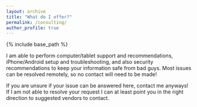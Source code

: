 ```yaml
---
layout: archive
title: "What do I offer?"
permalink: /consulting/
author_profile: true
---
```


{% include base_path %}

I am able to perform computer/tablet support and recommendations, iPhone/Android setup and troubleshooting, and also security recommendations to keep your information safe from bad guys.  Most issues can be resolved remotely, so no contact will need to be made!

If you are unsure if your issue can be answered here, contact me anyways! If I am not able to resolve your request I can at least point you in the right direction to suggested vendors to contact. 
